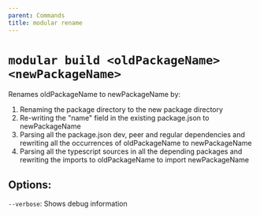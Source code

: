 ```yaml
---
parent: Commands
title: modular rename
---
```


# `modular build <oldPackageName> <newPackageName>`

Renames oldPackageName to newPackageName by:

1. Renaming the package directory to the new package directory
2. Re-writing the "name" field in the existing package.json to newPackageName
3. Parsing all the package.json dev, peer and regular dependencies and rewriting
   all the occurrences of oldPackageName to newPackageName
4. Parsing all the typescript sources in all the depending packages and
   rewriting the imports to oldPackageName to import newPackageName

## Options:

`--verbose`: Shows debug information
